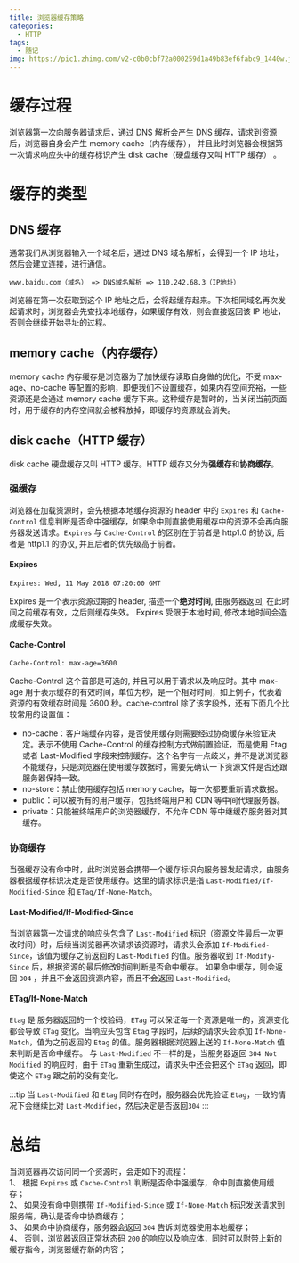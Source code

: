 ```yaml
---
title: 浏览器缓存策略
categories:
  - HTTP
tags:
  - 随记
img: https://pic1.zhimg.com/v2-c0b0cbf72a000259d1a49b83ef6fabc9_1440w.jpg?source=172ae18b
---
```


# 缓存过程

浏览器第一次向服务器请求后，通过 DNS 解析会产生 DNS 缓存，请求到资源后，浏览器自身会产生 memory cache（内存缓存），
并且此时浏览器会根据第一次请求响应头中的缓存标识产生 disk cache（硬盘缓存又叫 HTTP 缓存） 。

# 缓存的类型

## DNS 缓存

通常我们从浏览器输入一个域名后，通过 DNS 域名解析，会得到一个 IP 地址，然后会建立连接，进行通信。

```
www.baidu.com（域名） => DNS域名解析 => 110.242.68.3（IP地址）
```

浏览器在第一次获取到这个 IP 地址之后，会将起缓存起来。下次相同域名再次发起请求时，浏览器会先查找本地缓存，如果缓存有效，则会直接返回该 IP 地址，否则会继续开始寻址的过程。

## memory cache（内存缓存）

memory cache 内存缓存是浏览器为了加快缓存读取自身做的优化，不受 max-age、no-cache 等配置的影响，即便我们不设置缓存，如果内存空间充裕，一些资源还是会通过 memory cache 缓存下来。这种缓存是暂时的，当关闭当前页面时，用于缓存的内存空间就会被释放掉，即缓存的资源就会消失。

## disk cache（HTTP 缓存）

disk cache 硬盘缓存又叫 HTTP 缓存。HTTP 缓存又分为**强缓存**和**协商缓存**。

### 强缓存

浏览器在加载资源时，会先根据本地缓存资源的 header 中的 `Expires` 和 `Cache-Control` 信息判断是否命中强缓存，如果命中则直接使用缓存中的资源不会再向服务器发送请求。`Expires` 与 `Cache-Control` 的区别在于前者是 http1.0 的协议, 后者是 http1.1 的协议, 并且后者的优先级高于前者。

#### Expires

```
Expires: Wed, 11 May 2018 07:20:00 GMT
```

Expires 是一个表示资源过期的 header, 描述一个**绝对时间**, 由服务器返回, 在此时间之前缓存有效，之后则缓存失效。 Expires 受限于本地时间, 修改本地时间会造成缓存失效。

#### Cache-Control

```
Cache-Control: max-age=3600
```

Cache-Control 这个首部是可选的, 并且可以用于请求以及响应时。其中 max-age 用于表示缓存的有效时间，单位为秒，是一个相对时间，如上例子，代表着资源的有效缓存时间是 3600 秒。cache-control 除了该字段外，还有下面几个比较常用的设置值：

- no-cache：客户端缓存内容，是否使用缓存则需要经过协商缓存来验证决定。表示不使用 Cache-Control 的缓存控制方式做前置验证，而是使用 Etag 或者 Last-Modified 字段来控制缓存。这个名字有一点歧义，并不是说浏览器不能缓存，只是浏览器在使用缓存数据时，需要先确认一下资源文件是否还跟服务器保持一致。
- no-store：禁止使用缓存包括 memory cache，每一次都要重新请求数据。
- public：可以被所有的用户缓存，包括终端用户和 CDN 等中间代理服务器。
- private：只能被终端用户的浏览器缓存，不允许 CDN 等中继缓存服务器对其缓存。

### 协商缓存

当强缓存没有命中时，此时浏览器会携带一个缓存标识向服务器发起请求，由服务器根据缓存标识决定是否使用缓存。这里的请求标识是指 `Last-Modified/If-Modified-Since` 和 `ETag/If-None-Match`。

#### Last-Modified/If-Modified-Since

当浏览器第一次请求的响应头包含了 `Last-Modified` 标识（资源文件最后一次更改时间）时，后续当浏览器再次请求该资源时，请求头会添加 `If-Modified-Since`，该值为缓存之前返回的 `Last-Modified` 的值。服务器收到 `If-Modify-Since` 后，根据资源的最后修改时间判断是否命中缓存。
如果命中缓存，则会返回 `304` ，并且不会返回资源内容，而且不会返回 `Last-Modified`。

#### ETag/If-None-Match

`Etag` 是 服务器返回的一个校验码，`ETag` 可以保证每一个资源是唯一的，资源变化都会导致 `ETag` 变化。当响应头包含 `Etag` 字段时，后续的请求头会添加 `If-None-Match`，值为之前返回的 `Etag` 的值。服务器根据浏览器上送的 `If-None-Match` 值来判断是否命中缓存。
与 `Last-Modified` 不一样的是，当服务器返回 `304 Not Modified` 的响应时，由于 `ETag` 重新生成过，请求头中还会把这个 `ETag` 返回，即使这个 `ETag` 跟之前的没有变化。

:::tip
当 `Last-Modified` 和 `Etag` 同时存在时，服务器会优先验证 `Etag`，一致的情况下会继续比对 `Last-Modified`，然后决定是否返回`304`
:::

# 总结

当浏览器再次访问同一个资源时，会走如下的流程：  
1、 根据 `Expires` 或 `Cache-Control` 判断是否命中强缓存，命中则直接使用缓存；  
2、 如果没有命中则携带 `If-Modified-Since` 或 `If-None-Match` 标识发送请求到服务端，确认是否命中协商缓存；  
3、 如果命中协商缓存，服务器会返回 `304` 告诉浏览器使用本地缓存；  
4、 否则，浏览器返回正常状态码 `200` 的响应以及响应体，同时可以附带上新的缓存指令，浏览器缓存新的内容；
